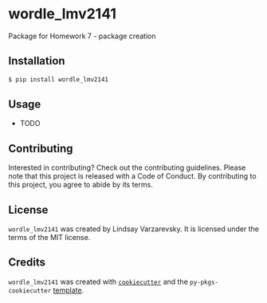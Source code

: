 # wordle_lmv2141

Package  for Homework 7 - package creation

## Installation

```bash
$ pip install wordle_lmv2141
```

## Usage

- TODO

## Contributing

Interested in contributing? Check out the contributing guidelines. Please note that this project is released with a Code of Conduct. By contributing to this project, you agree to abide by its terms.

## License

`wordle_lmv2141` was created by Lindsay Varzarevsky. It is licensed under the terms of the MIT license.

## Credits

`wordle_lmv2141` was created with [`cookiecutter`](https://cookiecutter.readthedocs.io/en/latest/) and the `py-pkgs-cookiecutter` [template](https://github.com/py-pkgs/py-pkgs-cookiecutter).
